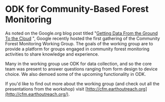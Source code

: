 # ODK for Community-Based Forest Monitoring

As noted on the Google.org blog post titled "[Getting Data From the Ground To the Cloud](http://blog.google.org/2011/06/getting-data-from-ground-to-cloud.html) ", Google recently hosted the first gathering of the Community Forest Monitoring Working Group. The goals of the working group are to provide a platform for groups engaged in community forest monitoring activities to share knowledge and experience.

Many in the working group use ODK for data collection, and so the core team was present to answer questions ranging from form design to device choice. We also demoed some of the upcoming functionality in ODK.

If you'd like to find out more about the working group (and check out all the presentations from the workshop) visit [http://cfm.earthoutreach.org](http://cfm.earthoutreach.org/).